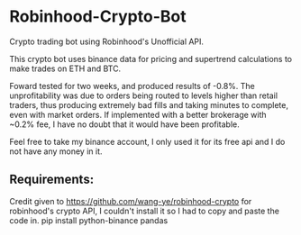 # Robinhood-Crypto-Bot
Crypto trading bot using Robinhood's Unofficial API.

This crypto bot uses binance data for pricing and supertrend calculations to make trades on ETH and BTC.

Foward tested for two weeks, and produced results of -0.8%. The unprofitability was due to orders being routed to levels higher than retail traders, thus producing extremely bad fills and taking minutes to complete, even with market orders. If implemented with a better brokerage with ~0.2% fee, I have no doubt that it would have been profitable.

Feel free to take my binance account, I only used it for its free api and I do not have any money in it.

## Requirements:
Credit given to https://github.com/wang-ye/robinhood-crypto for robinhood's crypto API, I couldn't install it so I had to copy and paste the code in.
pip install python-binance
pandas
